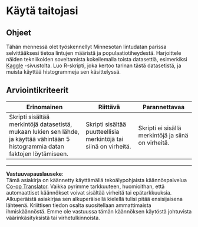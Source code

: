 <!--
CO_OP_TRANSLATOR_METADATA:
{
  "original_hash": "a233d542512136c4dd29aad38ca0175f",
  "translation_date": "2025-08-26T22:59:51+00:00",
  "source_file": "3-Data-Visualization/R/10-visualization-distributions/assignment.md",
  "language_code": "fi"
}
-->
# Käytä taitojasi

## Ohjeet

Tähän mennessä olet työskennellyt Minnesotan lintudatan parissa selvittääksesi tietoa lintujen määristä ja populaatiotiheydestä. Harjoittele näiden tekniikoiden soveltamista kokeilemalla toista datasettiä, esimerkiksi [Kaggle](https://www.kaggle.com/) -sivustolta. Luo R-skripti, joka kertoo tarinan tästä datasetistä, ja muista käyttää histogrammeja sen käsittelyssä.

## Arviointikriteerit

Erinomainen | Riittävä | Parannettavaa
--- | --- | -- |
Skripti sisältää merkintöjä datasetistä, mukaan lukien sen lähde, ja käyttää vähintään 5 histogrammia datan faktojen löytämiseen. | Skripti sisältää puutteellisia merkintöjä tai siinä on virheitä. | Skripti ei sisällä merkintöjä ja siinä on virheitä.

---

**Vastuuvapauslauseke**:  
Tämä asiakirja on käännetty käyttämällä tekoälypohjaista käännöspalvelua [Co-op Translator](https://github.com/Azure/co-op-translator). Vaikka pyrimme tarkkuuteen, huomioithan, että automaattiset käännökset voivat sisältää virheitä tai epätarkkuuksia. Alkuperäistä asiakirjaa sen alkuperäisellä kielellä tulisi pitää ensisijaisena lähteenä. Kriittisen tiedon osalta suositellaan ammattimaista ihmiskäännöstä. Emme ole vastuussa tämän käännöksen käytöstä johtuvista väärinkäsityksistä tai virhetulkinnoista.
